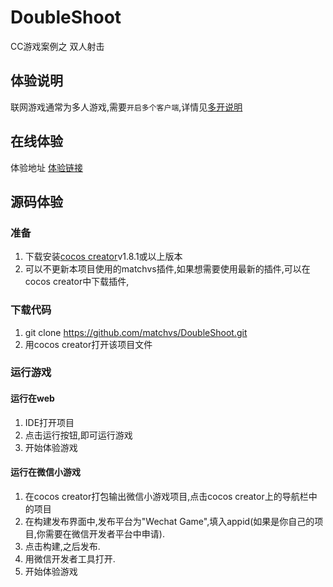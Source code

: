 # DoubleShoot
CC游戏案例之 双人射击

## 体验说明

联网游戏通常为多人游戏,需要`开启多个客户端`,详情见[多开说明](http://www.matchvs.com/service?page=MultipleIdentities)

## 在线体验
体验地址 [体验链接](http://demo.matchvs.com/DoubleShoot)

## 源码体验
### 准备

1. 下载安装[cocos creator](http://www.cocos.com/download)v1.8.1或以上版本
2. 可以不更新本项目使用的matchvs插件,如果想需要使用最新的插件,可以在cocos creator中下载插件,


### 下载代码

1. git clone https://github.com/matchvs/DoubleShoot.git
2. 用cocos creator打开该项目文件

### 运行游戏

####  运行在web

1. IDE打开项目
2. 点击运行按钮,即可运行游戏
3. 开始体验游戏

####  运行在微信小游戏

1. 在cocos creator打包输出微信小游戏项目,点击cocos creator上的导航栏中的项目
2. 在构建发布界面中,发布平台为"Wechat Game",填入appid(如果是你自己的项目,你需要在微信开发者平台中申请).
3. 点击构建,之后发布.
4. 用微信开发者工具打开.
5. 开始体验游戏 
